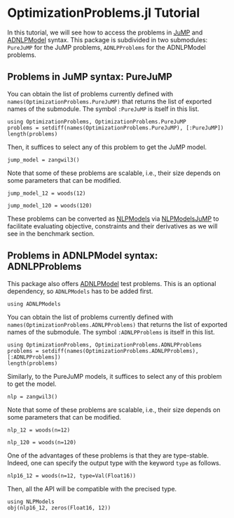 # OptimizationProblems.jl Tutorial

In this tutorial, we will see how to access the problems in [JuMP](https://github.com/JuliaOpt/JuMP.jl) and [ADNLPModel](https://github.com/JuliaSmoothOptimizers/ADNLPModels.jl) syntax.
This package is subdivided in two submodules: `PureJuMP` for the JuMP problems, `ADNLPProblems` for the ADNLPModel problems.

## Problems in JuMP syntax: PureJuMP

You can obtain the list of problems currently defined with `names(OptimizationProblems.PureJuMP)` that returns the list of exported names of the submodule. The symbol `:PureJuMP` is itself in this list.
``` @example ex1
using OptimizationProblems, OptimizationProblems.PureJuMP
problems = setdiff(names(OptimizationProblems.PureJuMP), [:PureJuMP])
length(problems)
```
Then, it suffices to select any of this problem to get the JuMP model.
``` @example ex1
jump_model = zangwil3()
```
Note that some of these problems are scalable, i.e., their size depends on some parameters that can be modified.
``` @example ex1
jump_model_12 = woods(12)
```
``` @example ex1
jump_model_120 = woods(120)
```
These problems can be converted as [NLPModels](https://github.com/JuliaSmoothOptimizers/NLPModels.jl) via [NLPModelsJuMP](https://github.com/JuliaSmoothOptimizers/NLPModelsJuMP.jl) to facilitate evaluating
objective, constraints and their derivatives as we will see in the benchmark section.

## Problems in ADNLPModel syntax: ADNLPProblems

This package also offers [ADNLPModel](https://github.com/JuliaSmoothOptimizers/ADNLPModels.jl) test problems. This is an optional dependency, so `ADNLPModels` has to be added first.
``` @example ex2
using ADNLPModels
```
You can obtain the list of problems currently defined with `names(OptimizationProblems.ADNLPProblems)` that returns the list of exported names of the submodule. The symbol `:ADNLPProblems` is itself in this list.
``` @example ex2
using OptimizationProblems, OptimizationProblems.ADNLPProblems
problems = setdiff(names(OptimizationProblems.ADNLPProblems), [:ADNLPProblems])
length(problems)
```
Similarly, to the PureJuMP models, it suffices to select any of this problem to get the model.
``` @example ex2
nlp = zangwil3()
```
Note that some of these problems are scalable, i.e., their size depends on some parameters that can be modified.
``` @example ex2
nlp_12 = woods(n=12)
```
``` @example ex2
nlp_120 = woods(n=120)
```
One of the advantages of these problems is that they are type-stable. Indeed, one can specify the output type with the keyword `type` as follows.
``` @example ex2
nlp16_12 = woods(n=12, type=Val(Float16))
```
Then, all the API will be compatible with the precised type.
``` @example ex2
using NLPModels
obj(nlp16_12, zeros(Float16, 12))
```
